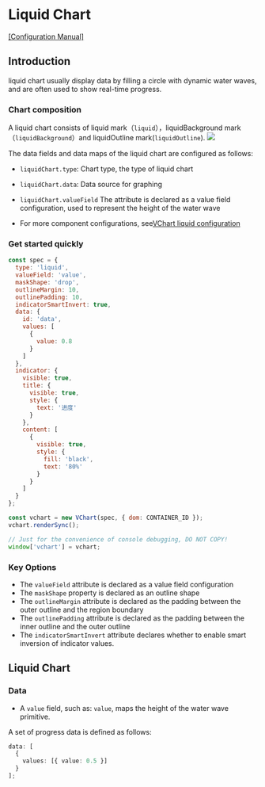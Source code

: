 # Liquid Chart

[\[Configuration Manual\]](../../../option/liquidChart)

## Introduction

liquid chart usually display data by filling a circle with dynamic water waves, and are often used to show real-time progress.

### Chart composition

A liquid chart consists of liquid mark（`liquid`），liquidBackground mark（`liquidBackground`）and liquidOutline mark(`liquidOutline`).
![](/vchart/preview/liquid_tutorial_1.9.0.png)

The data fields and data maps of the liquid chart are configured as follows:

- `liquidChart.type`: Chart type, the type of liquid chart
- `liquidChart.data`: Data source for graphing
- `liquidChart.valueField` The attribute is declared as a value field configuration, used to represent the height of the water wave

- For more component configurations, see[VChart liquid configuration](../../../option/liquidChart)

### Get started quickly

```javascript livedemo
const spec = {
  type: 'liquid',
  valueField: 'value',
  maskShape: 'drop',
  outlineMargin: 10,
  outlinePadding: 10,
  indicatorSmartInvert: true,
  data: {
    id: 'data',
    values: [
      {
        value: 0.8
      }
    ]
  },
  indicator: {
    visible: true,
    title: {
      visible: true,
      style: {
        text: '进度'
      }
    },
    content: [
      {
        visible: true,
        style: {
          fill: 'black',
          text: '80%'
        }
      }
    ]
  }
};

const vchart = new VChart(spec, { dom: CONTAINER_ID });
vchart.renderSync();

// Just for the convenience of console debugging, DO NOT COPY!
window['vchart'] = vchart;
```

### Key Options

- The `valueField` attribute is declared as a value field configuration
- The `maskShape` property is declared as an outline shape
- The `outlineMargin` attribute is declared as the padding between the outer outline and the region boundary
- The `outlinePadding` attribute is declared as the padding between the inner outline and the outer outline
- The `indicatorSmartInvert` attribute declares whether to enable smart inversion of indicator values.

## Liquid Chart

### Data

- A `value` field, such as: `value`, maps the height of the water wave primitive.

A set of progress data is defined as follows:

```ts
data: [
  {
    values: [{ value: 0.5 }]
  }
];
```
